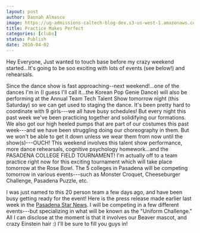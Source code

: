 ```yaml
---
layout: post
author: Dannah Almasco
image: https://ug-admissions-caltech-blog-dev.s3-us-west-1.amazonaws.com/old_pictures/caltech_as_it_happens/6a0105349b8251970b01347f99d1cd970c.jpg
title: Practice Makes Perfect
categories: [clubs]
status: Publish
date: 2010-04-02
---
```


Hey Everyone,
Just wanted to touch base before my crazy weekend started...It's going to be soo exciting with lots of events (see below!) and rehearsals.

Since the dance show is fast approaching--next weekend!...one of the dances I'm in (I guess I'll call it...the Korean Pop Genie Dance) will also be performing at the Annual Team Tech Talent Show tomorrow night (this Saturday) so we can get used to staging the dance. It's been pretty hard to coordinate with 9 girls---we all have busy schedules! But every night this past week we've been practicing together and solidifying our formations. 
We also got our high heeled pumps that are part of our costumes this past week---and we have been struggling doing our choreography in them. But we won't be able to get it down unless we wear them from now until the show(s)---OUCH!
This weekend involves this talent show performance, more dance rehearsals, cognitive psychology homework...and the PASADENA COLLEGE FIELD TOURNAMENT! I'm actually off to a team practice right now for this exciting tournament which will take place tomorrow at the Rose Bowl. The 5 colleges in Pasadena will be competing tomorrow in various events---such as Monster Croquet, Cheeseburger Challenge, Pasadena Puzzle, etc.

I was just named to this 20 person team a few days ago, and have been busy getting ready for the event! Here is the press release made earlier last week in the <a href="https://www.pasadenastarnews.com/ci_14770977">Pasadena Star News</a>. I will be competing in a few different events---but specializing in what will be known as the "Uniform Challenge." All I can disclose at the moment is that it involves our Beaver mascot, and crazy Einstein hair :) I'll be sure to fill you guys in! 
